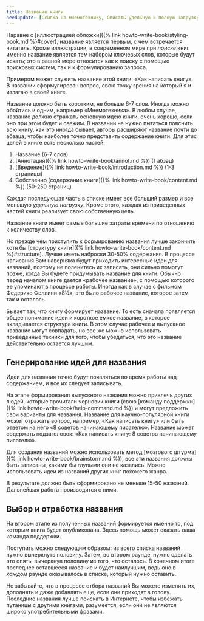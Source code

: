 ```yaml
---
title: Название книги
needupdate: [Ссылка на мнемотехнику, Описать удельную и полную нагрузку]
---
```


Наравне с [иллюстрацией обложки]({% link howto-write-book/styling-book.md
%}#cover), название является первым, с чем встречается читатель.
Кроме иллюстрации, в современном мире при *поиске* книг именно
название является тем набором ключевых слов, которые будут искать; это
в равной мере относится как к поиску с помощью поисковых систем, так и
к формулированию запроса.

Примером может служить название этой книги: «Как написать книгу».  В
названии сформулирован вопрос, свою точку зрения на который я и
излагаю в своей книге.

Название должно быть коротким, не больше 6-7 слов.  Иногда можно
обойтись и одним, например «Мнемотехника».  В любом случае, название
должно отражать основную идею книги, очень хорошо, если оно при этом
будет и свежим.  В названии не нужно пытаться пояснить всю книгу, как
это иногда бывает, авторы расширяют название почти до абзаца, чтобы
наиболее точно представить содержание книги.  Для этих целей в книге
есть несколько частей:
1. Название (6-7 слов)
2. [Аннотация]({% link howto-write-book/annot.md %}) (1 абзац)
3. [Введение]({% link howto-write-book/introduction.md %}) (1-3
   страницы)
4. Собственно [содержание книги]({% link howto-write-book/content.md
   %}) (50-250 страниц)

Каждая последующая часть в списке имеет все больший размер и все
меньшую *удельную нагрузку*.  Кроме этого, каждая из приведенных
частей книги реализует свою собственную цель.

Название книги имеет самые большие затраты времени по отношению к
количеству слов.

Но прежде чем приступить к формированию названия лучше закончить хотя
бы [структуру книги]({% link howto-write-book/content.md %}#structure).  Лучше
иметь наброски 30-50% содержания.  В процессе написания Вам наверняка
будут приходить интересные идеи для названий, поэтому не поленитесь их
записать, они сильно помогут позже, когда Вы будете придумывать
название для книги.  Обычно перед началом книге дается «рабочее
название», с помощью которого ее упоминают в процессе работы.  Иногда
как в случае с фильмом Федерико Феллини «8½», это было рабочее
название, которое затем так и осталось.

Бывает так, что книгу формирует название.  То есть сначала появляется
общее понимание идеи и короткое емкое название, в которое вкладывается
структура книги.  В этом случае рабочее и выпускное название могут
совпадать, но все же можно использовать приведенные техники для того,
чтобы убедиться, что это название действительно остается лучшим.

## Генерирование идей для названия

Идеи для названия точно будут появляться во время работы над
содержанием, и все их следует записывать.

На этапе формирования выпускного названия можно привлечь других людей,
которые прочитали черновик книги (свою [команду поддержки]({% link
howto-write-book/help-command.md %}) и могут предложить свои варианты
для названия.  Название для научно-популярной книги может отражать
вопрос, например, «Как написать книгу» или быть ответом на него «8
советов начинающему писателю».  Название может содержать подзаголовок:
«Как написать книгу: 8 советов начинающему писателю».

Для создания названий можно использовать метод [мозгового штурма]({%
link howto-write-book/brainstorm.md %}), все эти названия должны быть
записаны, какими бы глупыми они не казались.  Можно использовать идеи
из названий других книг похожего жанра.

В результате должно быть сформировано не меньше 15-50 названий.
Дальнейшая работа производится с ними.

## Выбор и отработка названия

На втором этапе из полученных названий формируется именно то, под
которым книга будет опубликована.  Здесь помощь может оказать ваша
команда поддержки.

Поступить можно следующим образом: из всего списка названий нужно
вычеркнуть половину.  Затем, во втором раунде, нужно сделать это
опять, вычеркнув половину из того, что осталось.  В конечном итоге
последнее оставшееся название и будет наилучшим, ведь оно в *каждом*
раунде оказывалось в списке, который нужно оставить.

Не забывайте, что в процессе отбора названий Вы можете изменять их,
дополнять и даже добавлять еще, если они приходят в голову.  Последние
названия лучше поискать в Интернете, чтобы избежать путаницы с другими
книгами, разумеется, если они не являются широко употребительными
фразами.
